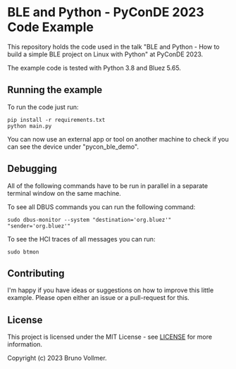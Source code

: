 # BLE and Python - PyConDE 2023 Code Example 

This repository holds the code used in the talk "BLE and Python - How to build a simple BLE project on Linux with Python"
at PyConDE 2023.

The example code is tested with Python 3.8 and Bluez 5.65.


## Running the example

To run the code just run:
```
pip install -r requirements.txt
python main.py
```

You can now use an external app or tool on another machine to check if you can see the device under "pycon_ble_demo".

## Debugging

All of the following commands have to be run in parallel in a separate terminal window on the same machine.

To see all DBUS commands you can run the following command:
```
sudo dbus-monitor --system "destination='org.bluez'" "sender='org.bluez'"
```

To see the HCI traces of all messages you can run:
```
sudo btmon
```

## Contributing

I'm happy if you have ideas or suggestions on how to improve this little example. Please open either an issue or a pull-request for this.

## License

This project is licensed under the MIT License - see [LICENSE](LICENSE) for more information.

Copyright (c) 2023 Bruno Vollmer.